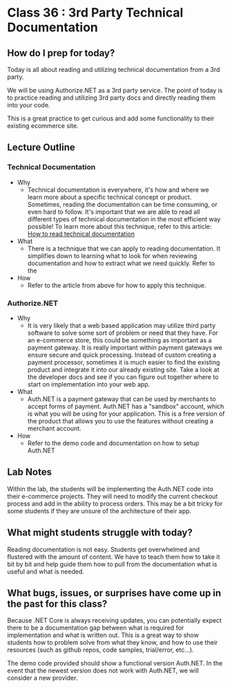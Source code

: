 # Class 36 : 3rd Party Technical Documentation

## How do I prep for today?
Today is all about reading and utilizing technical documentation
from a 3rd party. 

We will be using Authorize.NET as a 3rd party service. The point
of today is to practice reading and utilizing 3rd party docs
and directly reading them into your code. 

This is a great practice to get curious and add some functionality 
to their existing ecommerce site.

## Lecture Outline

### Technical Documentation

- Why
  - Technical documentation is everywhere, it's how and where we learn more about a specific technical concept or product. Sometimes, reading the documentation can be time consuming, or even hard to follow. It's important that we are able to read all different types of technical documentation  in the most efficient way possible! To learn more about this technique, refer to this article: [How to read technical documentation](https://www.linkedin.com/pulse/20140730081025-316694350-how-to-read-technical-docs-in-the-minimum-time-possible/)
- What
  - There is a technique that we can apply to reading documentation. It simplifies down to learning what to look for when reviewing documentation and how to extract what we need quickly. Refer to the 
- How
  - Refer to the article from above for how to apply this technique.

### Authorize.NET

- Why
  - It is very likely that a web based application may utilize third party software to solve some sort of problem or need that they have. For an e-commerce store, this could be something as important as a payment gateway. It is really important within payment gateways we ensure secure and quick processing. Instead of custom creating a payment processor, sometimes it is much easier to find the existing product and integrate it into our already existing site. Take a look at the developer docs and see if you can figure out together where to start on implementation into your web app. 
- What
  - Auth.NET is a payment gateway that can be used by merchants to accept forms of payment. Auth.NET has a "sandbox" account, which is what you will be using for your application. This is a free version of the product that allows you to use the features without creating a merchant account.
- How
  - Refer to the demo code and documentation on how to setup Auth.NET
  
## Lab Notes

Within the lab, the students will be implementing the Auth.NET code into their e-commerce projects. They will need to modify the current checkout process and add in the ability to process orders. This may be a bit tricky for some students if they are unsure of the architecture of their app. 

## What might students struggle with today?  
Reading documentation is not easy. Students get overwhelmed 
and flustered with the amount of content. We have to teach them
how to take it bit by bit and help guide them how to pull from 
the documentation what is useful and what is needed. 

## What bugs, issues, or surprises have come up in the past for this class?

Because .NET Core is always receiving updates, you can potentially expect there to be a documentation gap between what is required for implementation and what is written out. This is a great way to show students how to problem solve from what they know, and how to use their resources (such as github repos, code samples, trial/error, etc...). 

The demo code provided should show a functional version Auth.NET. In the event that the newest version does not work with Auth.NET, we will consider a new provider. 